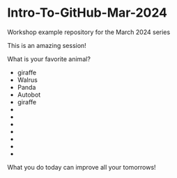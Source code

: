 # Intro-To-GitHub-Mar-2024
Workshop example repository for the March 2024 series


This is an amazing session!

What is your favorite animal?

- giraffe
- Walrus
- Panda
- Autobot
- giraffe
-
-
-
-
-
-
-

What you do today can improve all your tomorrows!